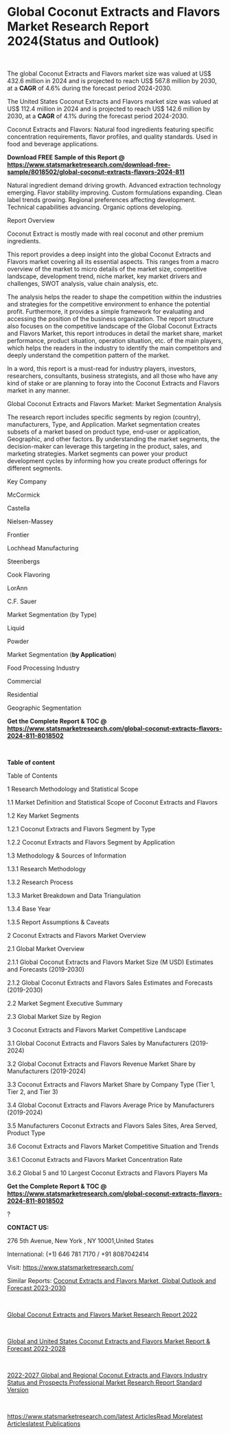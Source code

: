 <h1>Global Coconut Extracts and Flavors Market Research Report 2024(Status and Outlook)</h1><br/><p>The global Coconut Extracts and Flavors market size was valued at US$ 432.6 million in 2024 and is projected to reach US$ 567.8 million by 2030, at a <strong>CAGR</strong> of 4.6% during the forecast period 2024-2030.</p>
 
 
 
 <p>The United States Coconut Extracts and Flavors market size was valued at US$ 112.4 million in 2024 and is projected to reach US$ 142.6 million by 2030, at a <strong>CAGR</strong> of 4.1% during the forecast period 2024-2030.</p>
 
 
 
 <p>Coconut Extracts and Flavors: Natural food ingredients featuring specific concentration requirements, flavor profiles, and quality standards. Used in food and beverage applications.</p>
 
 
 
 <p><strong>Download FREE Sample of this Report @ <a href="https://www.statsmarketresearch.com/download-free-sample/8018502/global-coconut-extracts-flavors-2024-811">https://www.statsmarketresearch.com/download-free-sample/8018502/global-coconut-extracts-flavors-2024-811</a></strong></p>
 
 
 
 <p>Natural ingredient demand driving growth. Advanced extraction technology emerging. Flavor stability improving. Custom formulations expanding. Clean label trends growing. Regional preferences affecting development. Technical capabilities advancing. Organic options developing.</p>
 
 
 
 <p>Report Overview</p>
 
 
 
 <p>Coconut Extract is mostly made with real coconut and other premium ingredients.</p>
 
 
 
 <p>This report provides a deep insight into the global Coconut Extracts and Flavors market covering all its essential aspects. This ranges from a macro overview of the market to micro details of the market size, competitive landscape, development trend, niche market, key market drivers and challenges, SWOT analysis, value chain analysis, etc.</p>
 
 
 
 <p>The analysis helps the reader to shape the competition within the industries and strategies for the competitive environment to enhance the potential profit. Furthermore, it provides a simple framework for evaluating and accessing the position of the business organization. The report structure also focuses on the competitive landscape of the Global Coconut Extracts and Flavors Market, this report introduces in detail the market share, market performance, product situation, operation situation, etc. of the main players, which helps the readers in the industry to identify the main competitors and deeply understand the competition pattern of the market.</p>
 
 
 
 <p>In a word, this report is a must-read for industry players, investors, researchers, consultants, business strategists, and all those who have any kind of stake or are planning to foray into the Coconut Extracts and Flavors market in any manner.</p>
 
 
 
 <p>Global Coconut Extracts and Flavors Market: Market Segmentation Analysis</p>
 
 
 
 <p>The research report includes specific segments by region (country), manufacturers, Type, and Application. Market segmentation creates subsets of a market based on product type, end-user or application, Geographic, and other factors. By understanding the market segments, the decision-maker can leverage this targeting in the product, sales, and marketing strategies. Market segments can power your product development cycles by informing how you create product offerings for different segments.</p>
 
 
 
 <p>Key Company</p>
 
 
 
 <p>McCormick</p>
 
 
 
 <p>Castella</p>
 
 
 
 <p>Nielsen-Massey</p>
 
 
 
 <p>Frontier</p>
 
 
 
 <p>Lochhead Manufacturing</p>
 
 
 
 <p>Steenbergs</p>
 
 
 
 <p>Cook Flavoring</p>
 
 
 
 <p>LorAnn</p>
 
 
 
 <p>C.F. Sauer</p>
 
 
 
 <p>Market Segmentation (by Type)</p>
 
 
 
 <p>Liquid</p>
 
 
 
 <p>Powder</p>
 
 
 
 <p>Market Segmentation (<strong>by Application</strong>)</p>
 
 
 
 <p>Food Processing Industry</p>
 
 
 
 <p>Commercial</p>
 
 
 
 <p>Residential</p>
 
 
 
 <p>Geographic Segmentation</p>
 
 
 
 <div><b>Get the Complete Report & TOC @ <a href="https://www.statsmarketresearch.com/global-coconut-extracts-flavors-2024-811-8018502">https://www.statsmarketresearch.com/global-coconut-extracts-flavors-2024-811-8018502</a></b></div>
 
 
 
 <p><br />
 
 <b>Table of content</b></p>
 
 
 
 <p>Table of Contents<br />
 
 1 Research Methodology and Statistical Scope<br />
 
 1.1 Market Definition and Statistical Scope of Coconut Extracts and Flavors<br />
 
 1.2 Key Market Segments<br />
 
 1.2.1 Coconut Extracts and Flavors Segment by Type<br />
 
 1.2.2 Coconut Extracts and Flavors Segment by Application<br />
 
 1.3 Methodology & Sources of Information<br />
 
 1.3.1 Research Methodology<br />
 
 1.3.2 Research Process<br />
 
 1.3.3 Market Breakdown and Data Triangulation<br />
 
 1.3.4 Base Year<br />
 
 1.3.5 Report Assumptions & Caveats<br />
 
 2 Coconut Extracts and Flavors Market Overview<br />
 
 2.1 Global Market Overview<br />
 
 2.1.1 Global Coconut Extracts and Flavors Market Size (M USD) Estimates and Forecasts (2019-2030)<br />
 
 2.1.2 Global Coconut Extracts and Flavors Sales Estimates and Forecasts (2019-2030)<br />
 
 2.2 Market Segment Executive Summary<br />
 
 2.3 Global Market Size by Region<br />
 
 3 Coconut Extracts and Flavors Market Competitive Landscape<br />
 
 3.1 Global Coconut Extracts and Flavors Sales by Manufacturers (2019-2024)<br />
 
 3.2 Global Coconut Extracts and Flavors Revenue Market Share by Manufacturers (2019-2024)<br />
 
 3.3 Coconut Extracts and Flavors Market Share by Company Type (Tier 1, Tier 2, and Tier 3)<br />
 
 3.4 Global Coconut Extracts and Flavors Average Price by Manufacturers (2019-2024)<br />
 
 3.5 Manufacturers Coconut Extracts and Flavors Sales Sites, Area Served, Product Type<br />
 
 3.6 Coconut Extracts and Flavors Market Competitive Situation and Trends<br />
 
 3.6.1 Coconut Extracts and Flavors Market Concentration Rate<br />
 
 3.6.2 Global 5 and 10 Largest Coconut Extracts and Flavors Players Ma</p>
 
 
 
 <div><b>Get the Complete Report & TOC @ <a href="https://www.statsmarketresearch.com/global-coconut-extracts-flavors-2024-811-8018502">https://www.statsmarketresearch.com/global-coconut-extracts-flavors-2024-811-8018502</a></b></div>
 
 
 
 <p>? </p>
 
 
 
 <p><b>CONTACT US:</b><br />
 
 276 5th Avenue, New York , NY 10001,United States<br />
 
 International: (+1) 646 781 7170 / +91 8087042414<br />
 
 Visit: <a href="https://www.statsmarketresearch.com/">https://www.statsmarketresearch.com/</a><br />
 
 Similar Reports: <a href="https://www.statsmarketresearch.com/global-coconut-extracts-flavors-2024-811-8018502">Coconut Extracts and Flavors Market, Global Outlook and Forecast 2023-2030</a><br />
 
 <br />
 
 <a href="https://www.statsmarketresearch.com/global-coconut-extracts-flavors-2024-811-8018502">Global Coconut Extracts and Flavors Market Research Report 2022</a><br />
 
 <br />
 
 <a href="https://www.statsmarketresearch.com/global-coconut-extracts-flavors-2024-811-8018502">Global and United States Coconut Extracts and Flavors Market Report & Forecast 2022-2028</a><br />
 
 <br />
 
 <a href="https://www.statsmarketresearch.com/global-coconut-extracts-flavors-2024-811-8018502">2022-2027 Global and Regional Coconut Extracts and Flavors Industry Status and Prospects Professional Market Research Report Standard Version</a><br />
 
 <br />
 
 <a href="https://gyeongbokgung.com">https://www.statsmarketresearch.com/</a><a href="https://hallyeomaritime.com">latest Articles</a><a href="https://jingwansa.com">Read More</a><a href="https://nguoiviet.jp/">latest Articles</a><a href="https://www.intelmarketresearch.com/">latest Publications</a></p>